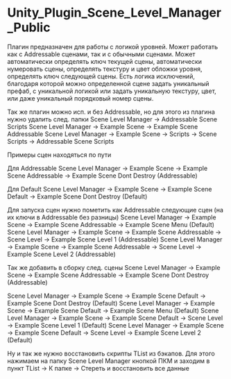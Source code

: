 # Unity_Plugin_Scene_Level_Manager_Public
Плагин предназначен для работы с логикой уровней. Может работать как с Addressable сценами, так и с обычными сценами.
Может автоматически определять ключ текущей сцены, автоматически нумеровать сцены, определять текстуру и цвет обложки уровня, определять ключ следующей сцены.
Есть логика исключений, благодаря которой можно определенной сцене задать уникальный префаб, с уникальной логикой или задать уникальную текстуру, цвет, или даже уникальный порядковый номер сцены.

Так же плагин можно исп. и без Addressable, но для этого из плагина нужно удалить след. папки
Scene Level Manager -> Addressable Scene Scripts
Scene Level Manager -> Example Scene -> Example Scene Addressable
Scene Level Manager -> Example Scene -> Scripts -> Scene Scripts -> Addressable Scene Scripts

Примеры сцен находяться по пути

Для Addressable
Scene Level Manager -> Example Scene -> Example Scene Addressable -> Example Scene Dont Destroy (Addressable)

Для Default
Scene Level Manager -> Example Scene -> Example Scene Default -> Example Scene Dont Destroy (Default)

Для запуска сцен нужно пометить как Addressable следующие сцен (на их ключи в Addressable без разницы)
Scene Level Manager -> Example Scene -> Example Scene Addressable -> Example Scene Menu (Default)
Scene Level Manager -> Example Scene -> Example Scene Addressable -> Scene Level -> Example Scene Level 1 (Addressable)
Scene Level Manager -> Example Scene -> Example Scene Addressable -> Scene Level -> Example Scene Level 2 (Addressable)

Так же добавить в сборку след. сцены
Scene Level Manager -> Example Scene -> Example Scene Addressable -> Example Scene Dont Destroy (Addressable)

Scene Level Manager -> Example Scene -> Example Scene Default -> Example Scene Dont Destroy (Default)
Scene Level Manager -> Example Scene -> Example Scene Default -> Example Scene Menu (Default)
Scene Level Manager -> Example Scene -> Example Scene Default -> Scene Level -> Example Scene Level 1 (Default)
Scene Level Manager -> Example Scene -> Example Scene Default -> Scene Level -> Example Scene Level 2 (Default)

Ну и так же нужно восстановить скрипты TList из бэкапов. Для этого нажимаем на папку Scene Level Manager кнопкой ПКМ и заходим в пункт TList -> К папке -> Стереть и восстановить все данные